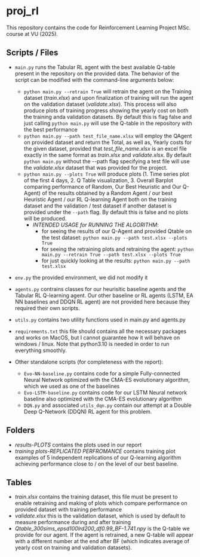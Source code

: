 # proj_rl
This repository contains the code for Reinforcement Learning Project MSc. course at VU (2025).

## Scripts / Files
- `main.py` runs the Tabular RL agent with the best available Q-table present in the repository on the provided data. The behavior of the script can be modified with the command-line arguments below:
    - `python main.py --retrain True` will retrain the agent on the Training dataset (*train.xlsx*) and upon finalization of training will run the agent on the validation dataset (*validate.xlsx*). This process will also produce plots of training progress showing the yearly cost on both the training anda validation datasets. By default this is flag false and just calling `python main.py` will use the Q-table in the repository with the best performance
    - `python main.py --path test_file_name.xlsx`  will employ the QAgent on provided dataset and return the Total, as well as, Yearly costs for the given dataset, provided that *test_file_name.xlsx* is an excel file exactly in the same format as *train.xlsx* and *validate.xlsx*. By default `python main.py` without the --path flag specifying a test file will use the *validate.xlsx* dataset that was provided for the project.
    - `python main.py --plots True` will produce plots (1. Time series plot of the first 4 days, 2. Q Table visualization, 3. Overall Barplot comparing performance of Random, Our Best Heuristic and Our Q-Agent) of the results obtained by a Random Agent / our best Heuristic Agent / our RL Q-learning Agent both on the training dataset and the validation / test dataset if another dataset is provided under the `--path` flag. By default this is false and no plots will be produced.
        - *INTENDED USAGE for RUNNING THE ALGORITHM*:
            - for seeing the results of our Q-Agent and provided Qtable on the test dataset: 
            `python main.py --path test.xlsx --plots True`
            - for seeing the retraining plots and retraining the agent:
            `python main.py --retrain True --path test.xlsx --plots True`
            - for just quickly looking at the results: `python main.py --path test.xlsx`

- `env.py` the provided environment, we did not modify it

- `agents.py` contrains classes for our heurisitic baseline agents and the Tabular RL Q-learning agent. Our other baseline or RL agents (LSTM, EA NN baselines and DDQN RL agent) are not provided here because they required their own scripts.

- `utils.py` contains two utility functions used in main.py and agents.py

- `requirements.txt` this file should contains all the necessary packages and works on MacOS, but I cannot guarantee how it will behave on windows / linux. Note that python3.10 is needed in order to run everything smoothly.

- Other standalone scripts (for completeness with the report):
    - `Evo-NN-baseline.py` contains code for a simple Fully-connected Neural Network optimized with the CMA-ES evolutionary algorithm, which we used as one of the baselines
    - `Evo-LSTM-baseline.py` contains code for our LSTM Neural network baseline also optimized with the CMA-ES evolutionary algorithm
    - `DQN.py` and associated `utils_dqn.py` contain our attempt at a Double Deep Q-Network (DDQN) RL agent for this problem.

## Folders
- *results-PLOTS* contains the plots used in our report
- *training plots-REPLICATED PERFROMANCE* contains training plot examples of 5 independent replications of our Q-learning algorithm achieving performance close to / on the level of our best baseline.

## Tables
- *train.xlsx* contains the training dataset, this file must be present to enable retraining and making of plots which compare performance on provided dataset with training performance
- *validate.xlsx* this is the validation dataset, which is used by default to measure performance during and after training
- *Qtable_300sims_epsd100lrd200_df0.99_BF-1.741.npy* is the Q-table we provide for our agent. If the agent is retrained, a new Q-table will appear with a different number at the end after BF (which indicates average of yearly cost on training and validation datasets).



